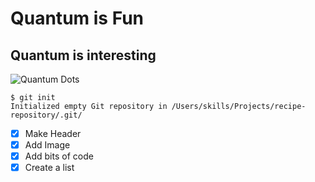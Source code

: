 # Quantum is Fun
## Quantum is interesting

![Quantum Dots](https://github.com/user-attachments/assets/299e07bc-67cc-4973-86fd-e36da8fa0c05)

```
$ git init
Initialized empty Git repository in /Users/skills/Projects/recipe-repository/.git/
```

- [X] Make Header
- [X] Add Image
- [X] Add bits of code
- [X] Create a list
